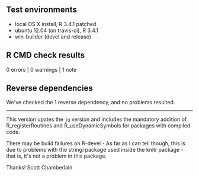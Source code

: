 ## Test environments

* local OS X install, R 3.4.1 patched
* ubuntu 12.04 (on travis-ci), R 3.4.1
* win-builder (devel and release)

## R CMD check results

0 errors | 0 warnings | 1 note

## Reverse dependencies

We've checked the 1 reverse dependency, and no problems resulted.

---

This version upates the `jq` version and includes the mandatory 
addition of R_registerRoutines and 
R_useDynamicSymbols for packages with compiled code.

There may be build failures on R-devel - As far as I can tell though, this
is due to problems with the stringi package used inside the knitr package - 
that is, it's not a problem in this package.

Thanks!
Scott Chamberlain
